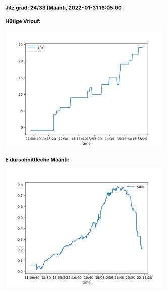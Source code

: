 ### Jitz grad: 24/33 (Määnti, 2022-01-31 16:05:00

### Hütige Vrlouf:
![Graph](Today.png)

### E durschnittleche Määnti:
![Graph](Määnti.png)